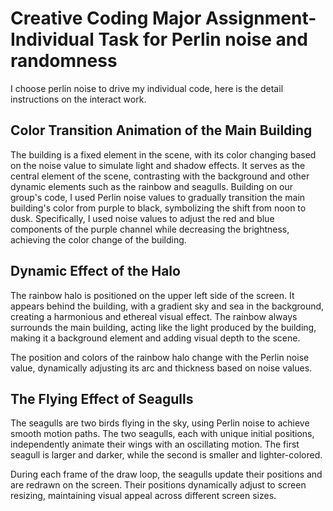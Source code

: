 # Creative Coding Major Assignment-Individual Task for Perlin noise and randomness
I choose perlin noise to drive my individual code, here is the detail instructions on the interact work.
## Color Transition Animation of the Main Building
The building is a fixed element in the scene, with its color changing based on the noise value to simulate light and shadow effects. It serves as the central element of the scene, contrasting with the background and other dynamic elements such as the rainbow and seagulls.
Building on our group's code, I used Perlin noise values to gradually transition the main building's color from purple to black, symbolizing the shift from noon to dusk.   Specifically, I used noise values to adjust the red and blue components of the purple channel while decreasing the brightness, achieving the color change of the building.

## Dynamic Effect of the Halo
The rainbow halo is positioned on the upper left side of the screen. It appears behind the building, with a gradient sky and sea in the background, creating a harmonious and ethereal visual effect. The rainbow always surrounds the main building, acting like the light produced by the building, making it a background element and adding visual depth to the scene.

The position and colors of the rainbow halo change with the Perlin noise value, dynamically adjusting its arc and thickness based on noise values.

## The Flying Effect of Seagulls
The seagulls are two birds flying in the sky, using Perlin noise to achieve smooth motion paths. The two seagulls, each with unique initial positions, independently animate their wings with an oscillating motion. The first seagull is larger and darker, while the second is smaller and lighter-colored.

During each frame of the draw loop, the seagulls update their positions and are redrawn on the screen. Their positions dynamically adjust to screen resizing, maintaining visual appeal across different screen sizes.